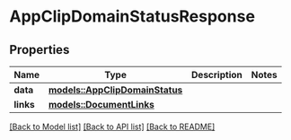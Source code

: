 # AppClipDomainStatusResponse

## Properties

Name | Type | Description | Notes
------------ | ------------- | ------------- | -------------
**data** | [**models::AppClipDomainStatus**](AppClipDomainStatus.md) |  | 
**links** | [**models::DocumentLinks**](DocumentLinks.md) |  | 

[[Back to Model list]](../README.md#documentation-for-models) [[Back to API list]](../README.md#documentation-for-api-endpoints) [[Back to README]](../README.md)


